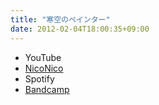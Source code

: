```yaml
---
title: "寒空のペインター"
date: 2012-02-04T18:00:35+09:00
---
```


- YouTube
- [NicoNico](https://nico.ms/sm16874988)
- Spotify
- [Bandcamp](https://mikirihasshap.bandcamp.com/track/--68)

